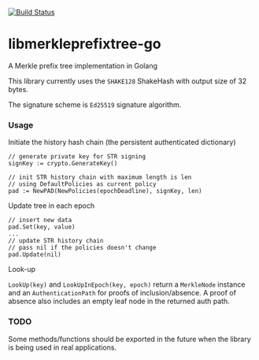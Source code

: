 [![Build Status](https://travis-ci.org/coniks-sys/libmerkleprefixtree-go.svg?branch=master)](https://travis-ci.org/coniks-sys/libmerkleprefixtree-go)

# libmerkleprefixtree-go
A Merkle prefix tree implementation in Golang

This library currently uses the `SHAKE128` ShakeHash with output size of 32 bytes.

The signature scheme is `Ed25519` signature algorithm.

### Usage
Initiate the history hash chain (the persistent authenticated dictionary)
```
// generate private key for STR signing
signKey := crypto.GenerateKey()

// init STR history chain with maximum length is len
// using DefaultPolicies as current policy
pad := NewPAD(NewPolicies(epochDeadline), signKey, len)
```

Update tree in each epoch
```
// insert new data
pad.Set(key, value)
...
// update STR history chain
// pass nil if the policies doesn't change
pad.Update(nil)
```

Look-up

`LookUp(key)` and `LookUpInEpoch(key, epoch)` return a `MerkleNode` instance and an `AuthenticationPath` for proofs of inclusion/absence.
A proof of absence also includes an empty leaf node in the returned auth path.

### TODO
Some methods/functions should be exported in the future when the library is being used in real applications.